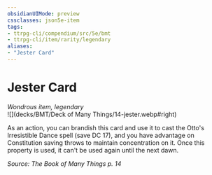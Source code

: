 ```yaml
---
obsidianUIMode: preview
cssclasses: json5e-item
tags:
- ttrpg-cli/compendium/src/5e/bmt
- ttrpg-cli/item/rarity/legendary
aliases: 
- "Jester Card"
---
```

# Jester Card
*Wondrous item, legendary*  
![](decks/BMT/Deck of Many Things/14-jester.webp#right)  


As an action, you can brandish this card and use it to cast the Otto's Irresistible Dance spell (save DC 17), and you have advantage on Constitution saving throws to maintain concentration on it. Once this property is used, it can't be used again until the next dawn.

*Source: The Book of Many Things p. 14*